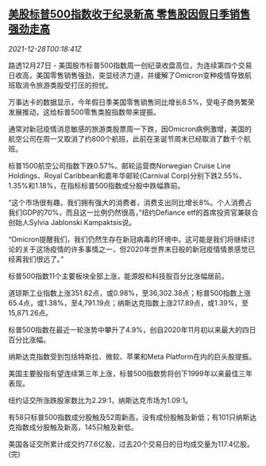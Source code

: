 <!--1640651463000-->
[美股标普500指数收于纪录新高 零售股因假日季销售强劲走高](https://cn.reuters.com/article/usa-stocks-1227-mon-idCNKBS2J700I)
------

<div><i>2021-12-28T00:18:41Z</i></div><p>路透12月27日 - 美国股市标普500指数周一创纪录收盘高位，为连续第四个交易日收高，美国零售销售强劲，突显经济力道，并缓解了Omicron变种疫情导致航班取消令旅游类股受打压的担忧。</p><p>万事达卡的数据显示，今年假日季美国零售销售同比增长8.5%，受电子商务繁荣发展推动，这给标普500零售类股指数带来提振。</p><p>通常对新冠疫情消息敏感的旅游类股票周一下跌，因Omicron病例激增，美国的航空公司在周一又取消了约800个航班，此前在圣诞节周末已经取消了数千个航班。</p><p>标普1500航空公司指数下跌0.57%。邮轮运营商Norwegian Cruise Line Holdings、Royal Caribbean和嘉年华邮轮(Carnival Corp)分别下跌2.55%、1.35%和1.18%，在指标标普500指数成分股中跌幅靠前。</p><p>“这个市场很有趣，我们拥有强大的消费者，消费支出同比增长8%。个人消费占我们GDP的70%，而且这一比例仍然很高，”纽约Defiance etf的首席投资官兼联合创始人Sylvia Jablonski Kampaktsis说。</p><p>“Omicron提醒我们，我们仍然生存在新冠病毒的环境中。这可能是我们将继续讨论的关于这场疫情的许多事情之一，但2020年世界末日般的新冠疫情情景感觉已经离我们很远了。”</p><p>标普500指数11个主要板块全部上涨，能源股和科技股百分比涨幅居前。</p><p>道琼斯工业指数上涨351.82点，或0.98%，至36,302.38点；标普500指数上涨65.4点，或1.38%，至4,791.19点；纳斯达克指数上涨217.89点，或1.39%，至15,871.26点。</p><p>标普500指数在最近一轮涨势中攀升了4.9%，创自2020年11月初以来最大的四日百分比涨幅。</p><p>纳斯达克指数受到包括特斯拉、微软、苹果和Meta Platform在内的巨头股提振。</p><p>美国主要股指有望连续第三年上涨，标普500指数势将创下1999年以来最佳三年表现。</p><p>纽约证交所涨跌股家数比为2.29:1，纳斯达克市场为1.09:1。</p><p>有58只标普500指数成分股触及52周新高，没有成份股触及新低；有101只纳斯达克指数成分股触及新高，145只触及新低。</p><p>美国各证交所累计成交约77.6亿股，过去20个交易日的日均成交量为117.4亿股。(完)</p>
